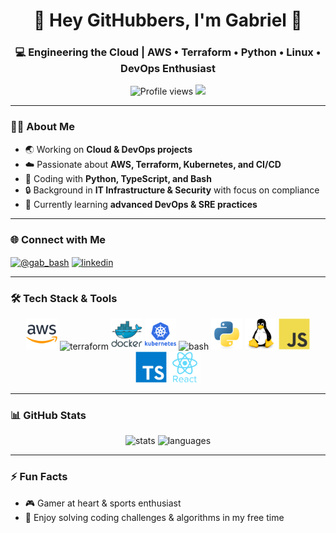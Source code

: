<!-- Profile Header -->
<h1 align="center">👋 Hey GitHubbers, I'm Gabriel 🚀</h1>
<h3 align="center">💻 Engineering the Cloud | AWS • Terraform • Python • Linux • DevOps Enthusiast</h3>

<p align="center">
  <img src="https://komarev.com/ghpvc/?username=gponciano&label=Profile%20views&color=brightgreen&style=for-the-badge" alt="Profile views" />
  <a href="https://medium.com/@gab_bash" target="_blank">
    <img src="https://img.shields.io/badge/Medium-%23000000.svg?&style=for-the-badge&logo=medium&logoColor=white" />
  </a>
</p>

---

### 🧑‍💻 About Me
- 🌏 Working on **Cloud & DevOps projects**
- ☁️ Passionate about **AWS, Terraform, Kubernetes, and CI/CD**
- 🐍 Coding with **Python, TypeScript, and Bash**
- 🔒 Background in **IT Infrastructure & Security** with focus on compliance
- 📖 Currently learning **advanced DevOps & SRE practices**

---

### 🌐 Connect with Me
<p align="left">
<a href="https://medium.com/@gab_bash" target="blank"><img align="center" src="https://raw.githubusercontent.com/rahuldkjain/github-profile-readme-generator/master/src/images/icons/Social/medium.svg" alt="@gab_bash" height="30" width="40" /></a>
<a href="https://www.linkedin.com/in/gponciano" target="blank"><img align="center" src="https://cdn-icons-png.flaticon.com/512/174/174857.png" alt="linkedin" height="30" width="40" /></a>
</p>

---

### 🛠️ Tech Stack & Tools
<p align="center">
  <img src="https://raw.githubusercontent.com/devicons/devicon/master/icons/amazonwebservices/amazonwebservices-original-wordmark.svg" alt="aws" width="50" height="50"/> 
  <img src="https://www.vectorlogo.zone/logos/terraformio/terraformio-icon.svg" alt="terraform" width="50" height="50"/> 
  <img src="https://raw.githubusercontent.com/devicons/devicon/master/icons/docker/docker-original-wordmark.svg" alt="docker" width="50" height="50"/> 
  <img src="https://raw.githubusercontent.com/devicons/devicon/master/icons/kubernetes/kubernetes-plain-wordmark.svg" alt="k8s" width="50" height="50"/> 
  <img src="https://www.vectorlogo.zone/logos/gnu_bash/gnu_bash-icon.svg" alt="bash" width="50" height="50"/> 
  <img src="https://raw.githubusercontent.com/devicons/devicon/master/icons/python/python-original.svg" alt="python" width="50" height="50"/> 
  <img src="https://raw.githubusercontent.com/devicons/devicon/master/icons/linux/linux-original.svg" alt="linux" width="50" height="50"/> 
  <img src="https://raw.githubusercontent.com/devicons/devicon/master/icons/javascript/javascript-original.svg" alt="javascript" width="50" height="50"/> 
  <img src="https://raw.githubusercontent.com/devicons/devicon/master/icons/typescript/typescript-original.svg" alt="typescript" width="50" height="50"/> 
  <img src="https://raw.githubusercontent.com/devicons/devicon/master/icons/react/react-original-wordmark.svg" alt="react" width="50" height="50"/> 
</p>

---

### 📊 GitHub Stats
<p align="center">
  <img src="https://github-readme-stats.vercel.app/api?username=gponciano&show_icons=true&theme=radical" alt="stats" height="180"/>
  <img src="https://github-readme-stats.vercel.app/api/top-langs/?username=gponciano&layout=compact&theme=radical" alt="languages" height="180"/>
</p>

---

### ⚡ Fun Facts
- 🎮 Gamer at heart & sports enthusiast  
- 🧩 Enjoy solving coding challenges & algorithms in my free time  
